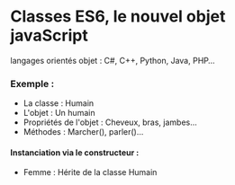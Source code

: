 # Classes ES6, le nouvel objet javaScript

langages orientés objet : C#, C++, Python, Java, PHP… 

### Exemple : 
* La classe : Humain
* L'objet : Un humain 
* Propriétés de l'objet : Cheveux, bras, jambes... 
* Méthodes : Marcher(), parler()... 

#### Instanciation via le constructeur : 
* Femme : Hérite de la classe Humain

